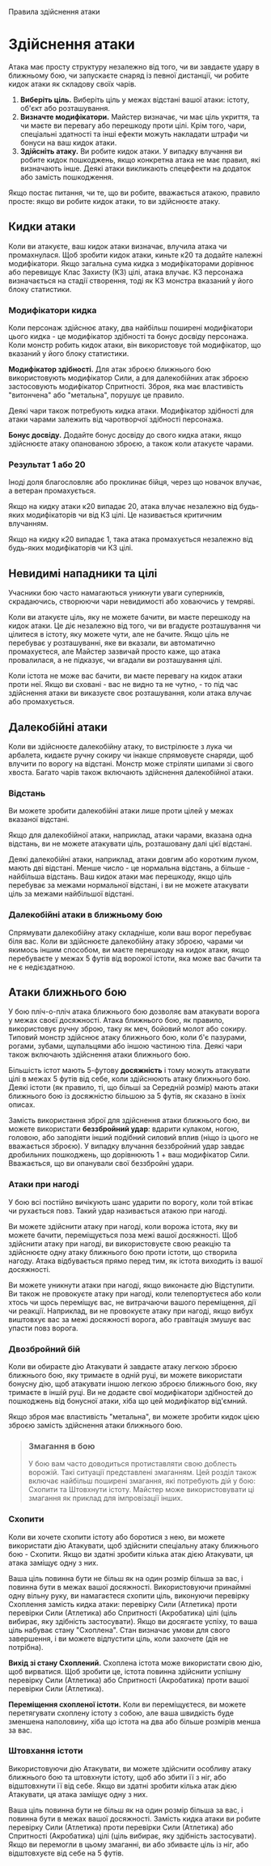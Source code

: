 Правила здійснення атаки

# Здійснення атаки
Атака має просту структуру незалежно від того, чи ви завдаєте удару в ближньому бою, чи запускаєте снаряд із певної дистанції, чи робите кидок атаки як складову своїх чарів.

1. **Виберіть ціль.** Виберіть ціль у межах відстані вашої атаки: істоту, об'єкт або розташування.
2. **Визначте модифікатори.** Майстер визначає, чи має ціль укриття, та чи маєте ви перевагу або перешкоду проти цілі. Крім того, чари, спеціальні здатності та інші ефекти можуть накладати штрафи чи бонуси на ваш кидок атаки.
3. **Здійсніть атаку.** Ви робите кидок атаки. У випадку влучання ви робите кидок пошкоджень, якщо конкретна атака не має правил, які визначають інше. Деякі атаки викликають спецефекти на додаток або замість пошкодження.


Якщо постає питання, чи те, що ви робите, вважається атакою, правило просте: якщо ви робите кидок атаки, то ви здійснюєте атаку.

## Кидки атаки
Коли ви атакуєте, ваш кидок атаки визначає, влучила атака чи промахнулася. Щоб зробити кидок атаки, киньте к20 та додайте належні модифікатори. Якщо загальна сума кидка з модифікаторами дорівнює або перевищує Клас Захисту (КЗ) цілі, атака влучає. КЗ персонажа визначається на стадії створення, тоді як КЗ монстра вказаний у його блоку статистики.

### Модифікатори кидка
Коли персонаж здійснює атаку, два найбільш поширені модифікатори цього кидка - це модифікатор здібності та бонус досвіду персонажа. Коли монстр робить кидок атаки, він використовує той модифікатор, що вказаний у його блоку статистики.

**Модифікатор здібності.** Для атак зброєю ближнього бою використовують модифікатор Сили, а для далекобійних атак зброєю застосовують модифікатор Спритності. Зброя, яка має властивість "витончена" або "метальна", порушує це правило.

Деякі чари також потребують кидка атаки. Модифікатор здібності для атаки чарами залежить від чаротворчої здібності персонажа.

**Бонус досвіду.** Додайте бонус досвіду до свого кидка атаки, якщо здійснюєте атаку опанованою зброєю, а також коли атакуєте чарами.

### Результат 1 або 20
Іноді доля благословляє або проклинає бійця, через що новачок влучає, а ветеран промахується.

Якщо на кидку атаки к20 випадає 20, атака влучає незалежно від будь-яких модифікаторів чи від КЗ цілі. Це називається критичним влучанням.

Якщо на кидку к20 випадає 1, така атака промахується незалежно від будь-яких модифікаторів чи КЗ цілі.

## Невидимі нападники та цілі
Учасники бою часто намагаються уникнути уваги суперників, скрадаючись, створюючи чари невидимості або ховаючись у темряві.

Коли ви атакуєте ціль, яку не можете бачити, ви маєте перешкоду на кидок атаки. Це діє незалежно від того, чи ви вгадуєте розташування чи цілитеся в істоту, яку можете чути, але не бачите. Якщо ціль не перебуває у розташуванні, яке ви вказали, ви автоматично промахуєтеся, але Майстер зазвичай просто каже, що атака провалилася, а не підказує, чи вгадали ви розташування цілі.

Коли істота не може вас бачити, ви маєте перевагу на кидок атаки проти неї. Якщо ви сховані - вас не видно та не чутно, - то під час здійснення атаки ви виказуєте своє розташування, коли атака влучає або промахується.

## Далекобійні атаки
Коли ви здійснюєте далекобійну атаку, то вистрілюєте з лука чи арбалета, кидаєте ручну сокиру чи інакше спрямовуєте снаряди, щоб влучити по ворогу на відстані. Монстр може стріляти шипами зі свого хвоста. Багато чарів також включають здійснення далекобійної атаки.

### Відстань
Ви можете зробити далекобійні атаки лише проти цілей у межах вказаної відстані.

Якщо для далекобійної атаки, наприклад, атаки чарами, вказана одна відстань, ви не можете атакувати ціль, розташовану далі цієї відстані.

Деякі далекобійні атаки, наприклад, атаки довгим або коротким луком, мають дві відстані. Менше число - це нормальна відстань, а більше - найбільша відстань. Ваш кидок атаки має перешкоду, якщо ціль перебуває за межами нормальної відстані, і ви не можете атакувати ціль за межами найбільшої відстані.

### Далекобійні атаки в ближньому бою
Спрямувати далекобійну атаку складніше, коли ваш ворог перебуває біля вас. Коли ви здійснюєте далекобійну атаку зброєю, чарами чи якимось іншим способом, ви маєте перешкоду на кидок атаки, якщо перебуваєте у межах 5 футів від ворожої істоти, яка може вас бачити та не є недієздатною.

## Атаки ближнього бою
У бою пліч-о-пліч атака ближнього бою дозволяє вам атакувати ворога у межах своєї досяжності. Атака ближнього бою, як правило, використовує ручну зброю, таку як меч, бойовий молот або сокиру. Типовий монстр здійснює атаку ближнього бою, коли б'є пазурами, рогами, зубами, щупальцями або іншою частиною тіла. Деякі чари також включають здійснення атаки ближнього бою.

Більшість істот мають 5-футову **досяжність** і тому можуть атакувати цілі в межах 5 футів від себе, коли здійснюють атаку ближнього бою. Деякі істоти (як правило, ті, що більші за Середній розмір) мають атаки ближнього бою із досяжністю більшою за 5 футів, як сказано в їхніх описах.

Замість використання зброї для здійснення атаки ближнього бою, ви можете використати **беззбройний удар**: вдарити кулаком, ногою, головою, або заподіяти інший подібний силовий вплив (ніщо із цього не вважається зброєю). У випадку влучання беззбройний удар завдає дробильних пошкоджень, що дорівнюють 1 + ваш модифікатор Сили. Вважається, що ви опанували свої беззбройні удари.

### Атаки при нагоді
У бою всі постійно вичікують шанс ударити по ворогу, коли той втікає чи рухається повз. Такий удар називається атакою при нагоді.

Ви можете здійснити атаку при нагоді, коли ворожа істота, яку ви можете бачити, переміщується поза межі вашої досяжності. Щоб здійснити атаку при нагоді, ви використовуєте свою реакцію та здійснюєте одну атаку ближнього бою проти істоти, що створила нагоду. Атака відбувається прямо перед тим, як істота виходить із вашої досяжності.

Ви можете уникнути атаки при нагоді, якщо виконаєте дію Відступити. Ви також не провокуєте атаку при нагоді, коли телепортуєтеся або коли хтось чи щось переміщує вас, не витрачаючи вашого переміщення, дії чи реакції. Наприклад, ви не провокуєте атаку при нагоді, якщо вибух виштовхує вас за межі досяжності ворога, або гравітація змушує вас упасти повз ворога.

### Двозбройний бій
Коли ви обираєте дію Атакувати й завдаєте атаку легкою зброєю ближнього бою, яку тримаєте в одній руці, ви можете використати бонусну дію, щоб атакувати іншою легкою зброєю ближнього бою, яку тримаєте в іншій руці. Ви не додаєте свої модифікатори здібностей до пошкоджень від бонусної атаки, хіба що цей модифікатор від'ємний.

Якщо зброя має властивість "метальна", ви можете зробити кидок цією зброєю замість здійснення атаки ближнього бою.

> ### Змагання в бою 
> 
> У бою вам часто доводиться протиставляти свою доблесть ворожій. Такі ситуації представлені змаганням. Цей розділ також включає найбільш поширені змагання, які потребують дій у бою: Схопити та Штовхнути істоту. Майстер може використовувати ці змагання як приклад для імпровізації інших.

### Схопити
Коли ви хочете схопити істоту або боротися з нею, ви можете використати дію Атакувати, щоб здійснити спеціальну атаку ближнього бою - Схопити. Якщо ви здатні зробити кілька атак дією Атакувати, ця атака заміщує одну з них.

Ваша ціль повинна бути не більш як на один розмір більша за вас, і повинна бути в межах вашої досяжності. Використовуючи принаймні одну вільну руку, ви намагаєтеся схопити ціль, виконуючи перевірку Схоплення замість кидка атаки: перевірку Сили (Атлетика) проти перевірки Сили (Атлетика) або Спритності (Акробатика) цілі (ціль вибирає, яку здібність застосувати). Якщо ви досягаєте успіху, то ваша ціль набуває стану "Схоплена". Стан визначає умови для свого завершення, і ви можете відпустити ціль, коли захочете (дія не потрібна).

**Вихід зі стану Схоплений.** Схоплена істота може використати свою дію, щоб вирватися. Щоб зробити це, істота повинна здійснити успішну перевірку Сили (Атлетика) або Спритності (Акробатика) проти вашої перевірки Сили (Атлетика).

**Переміщення схопленої істоти.** Коли ви переміщуєтеся, ви можете перетягувати схоплену істоту з собою, але ваша швидкість буде зменшена наполовину, хіба що істота на два або більше розмірів менша за вас.


### Штовхання істоти
Використовуючи дію Атакувати, ви можете здійснити особливу атаку ближнього бою та штовхнути істоту, щоб або збити її з ніг, або відштовхнути її від себе. Якщо ви здатні зробити кілька атак дією Атакувати, ця атака заміщує одну з них.

Ваша ціль повинна бути не більш як на один розмір більша за вас, і повинна бути в межах вашої досяжності. Замість кидка атаки ви робите перевірку Сили (Атлетика) проти перевірки Сили (Атлетика) або Спритності (Акробатика) цілі (ціль вибирає, яку здібність застосувати). Якщо ви перемогли в цьому змаганні, ви або збиваєте ціль із ніг, або відштовхуєте від себе на 5 футів. 

